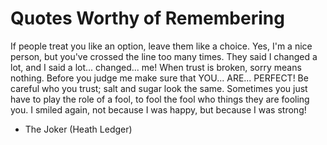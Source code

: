 # Quotes Worthy of Remembering

If people treat you like an option, leave them like a choice. Yes, I'm a nice person, but you've crossed the line too many times. They said I changed a lot, and I said a lot... changed... me! When trust is broken, sorry means nothing. Before you judge me make sure that YOU... ARE... PERFECT! Be careful who you trust; salt and sugar look the same. Sometimes you just have to play the role of a fool, to fool the fool who things they are fooling you. I smiled again, not because I was happy, but because I was strong!

  - The Joker (Heath Ledger)

